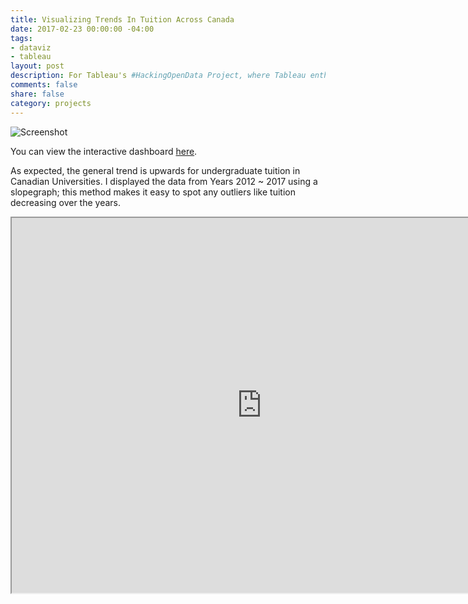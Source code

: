 ```yaml
---
title: Visualizing Trends In Tuition Across Canada
date: 2017-02-23 00:00:00 -04:00
tags:
- dataviz
- tableau
layout: post
description: For Tableau's #HackingOpenData Project, where Tableau enthusiasts were challenged to make good with data viz by "hacking" open data and collaboratively visualizing the stories within it.
comments: false
share: false
category: projects
---
```


![Screenshot](http://www.justinsjlee.com/costofstudying.png "Cost of Studying PNG")

You can view the interactive dashboard [here](https://public.tableau.com/profile/justin.sj.lee#!/vizhome/TuitionCostsRisingAcrossCanada/Main).



As expected, the general trend is upwards for undergraduate tuition in Canadian Universities. I displayed the data from Years 2012 ~ 2017 using a slopegraph; this method makes it easy to spot any outliers like tuition decreasing over the years.

<iframe src="https://public.tableau.com/views/TuitionCostsRisingAcrossCanada/Main?:embed=y&:display_count=yes" width="800" height="600"></iframe> 
